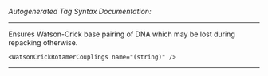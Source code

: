 _Autogenerated Tag Syntax Documentation:_

---
Ensures Watson-Crick base pairing of DNA which may be lost during repacking otherwise.

```
<WatsonCrickRotamerCouplings name="(string)" />
```



---
